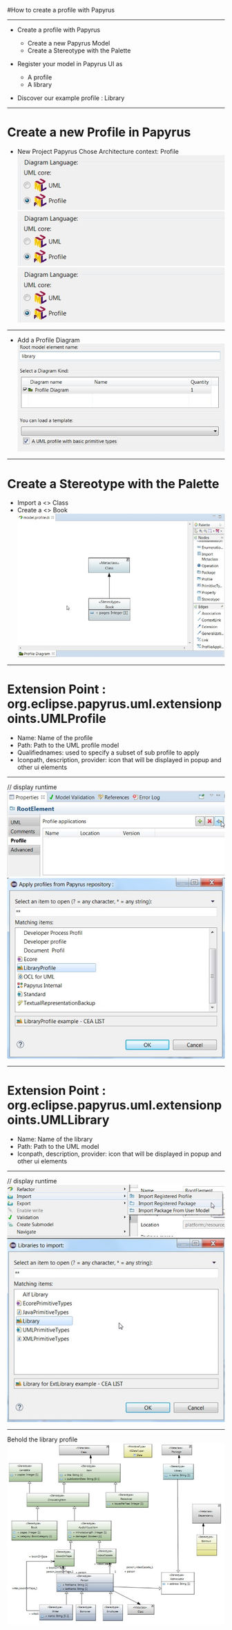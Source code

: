 #How to create a profile with Papyrus

---

* Create a profile with Papyrus
    * Create a new Papyrus Model
    * Create a Stereotype with the Palette

* Register your model in Papyrus UI as
    * A profile
    * A library 

* Discover our example profile : Library

---
# Create a new Profile in Papyrus

* New Project Papyrus
 Chose Architecture context: Profile  
![DiagramLanguage3](/org.eclipse.papyrus.training.library.profile/doc/DiagramLanguage.jpg?raw=true "Select Diagram Language")   
![DiagramLanguage4](doc/DiagramLanguage.jpg)   
![DiagramLanguage]

---

* Add a Profile Diagram   
![ProfileDiagram](doc/ProfileDiagram.jpg?raw=true "Add a Profile Diagram") 

---

# Create a Stereotype with the Palette

* Import a <<Metaclass>> Class
* Create a <<Stereotype>> Book 
![FirstStereotype]
 
---

# Extension Point : org.eclipse.papyrus.uml.extensionpoints.UMLProfile  
* Name: Name of the profile
* Path: Path to the UML profile model
* Qualifiednames: used to specify a subset of sub profile to apply
* Iconpath, description, provider: icon that will be displayed in popup and other ui elements
 
---

// display runtime  
 ![ApplyProfile1]
 ![ApplyProfile2]
 
---

# Extension Point : org.eclipse.papyrus.uml.extensionpoints.UMLLibrary  
* Name: Name of the library
* Path: Path to the UML model
* Iconpath, description, provider: icon that will be displayed in popup and other ui elements
  
---

// display runtime  
 ![ImportLibrary1]
 ![ImportLibrary2]
 
---

Behold the library profile ![LibraryProfileDiagram]  

[LibraryProfileDiagram]: /org.eclipse.papyrus.training.library.profile/doc/LibraryProfile.jpg?raw=true "Library Profile Diagram"
[ApplyProfile1]: /org.eclipse.papyrus.training.library.profile/doc/ApplyProfile1.jpg?raw=true "Apply a Profile Step1"
[ApplyProfile2]: /org.eclipse.papyrus.training.library.profile/doc/ApplyProfile2.jpg?raw=true "Apply a Profile Step2"
[ImportLibrary1]: /org.eclipse.papyrus.training.library.profile/doc/ImportLibrary1.jpg?raw=true "Import Library Step1"
[ImportLibrary2]: /org.eclipse.papyrus.training.library.profile/doc/ImportLibrary2.jpg?raw=true "Import Library Step2"
[FirstStereotype]: doc/FirstStereotype.jpg?raw=true "Create First Stereotype"
[RegisterLibrary]: /org.eclipse.papyrus.training.library.profile/doc/RegisterLibrary.jpg?raw=true "Register a Library"
[RegisterProfile]: /org.eclipse.papyrus.training.library.profile/doc/RegisterProfile.jpg?raw=true "Register a Profile"
[ProfileDiagram]: /org.eclipse.papyrus.training.library.profile/doc/ProfileDiagram.jpg?raw=true "Add a Profile Diagram"
[DiagramLanguage]: /org.eclipse.papyrus.training.library.profile/doc/DiagramLanguage.jpg?raw=true "Select Diagram Language"


